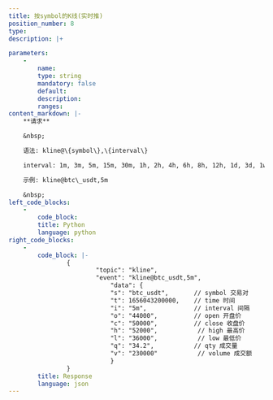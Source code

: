 ```yaml
---
title: 按symbol的K线(实时推)
position_number: 8
type:
description: |+

parameters:
    -
        name:
        type: string
        mandatory: false
        default:
        description:
        ranges:
content_markdown: |-
    **请求**

    &nbsp;

    语法: kline@\{symbol\},\{interval\}

    interval: 1m, 3m, 5m, 15m, 30m, 1h, 2h, 4h, 6h, 8h, 12h, 1d, 3d, 1w, 1M

    示例: kline@btc\_usdt,5m

    &nbsp;
left_code_blocks:
    -
        code_block:
        title: Python
        language: python
right_code_blocks:
    -
        code_block: |-
                {
                        "topic": "kline",
                        "event": "kline@btc_usdt,5m",
                            "data": {
                            "s": "btc_usdt",       // symbol 交易对
                            "t": 1656043200000,    // time 时间
                            "i": "5m",             // interval 间隔
                            "o": "44000",          // open 开盘价
                            "c": "50000",          // close 收盘价
                            "h": "52000",           // high 最⾼价
                            "l": "36000",           // low 最低价
                            "q": "34.2",           // qty 成交量
                            "v": "230000"           // volume 成交额
                            }
                }
        title: Response
        language: json
---
```

